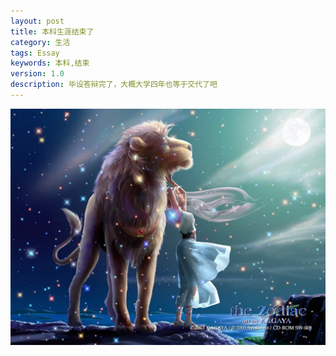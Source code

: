 ```yaml
---
layout: post
title: 本科生涯结束了
category: 生活
tags: Essay
keywords: 本科,结束
version: 1.0
description: 毕设答辩完了，大概大学四年也等于交代了吧
---
```


![1][image-1]

[image-1]:	/public/img/constellation/sz.jpg
